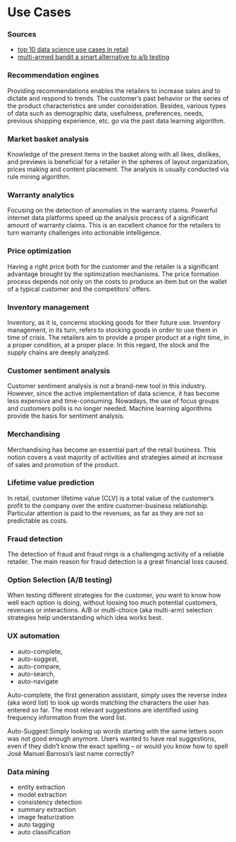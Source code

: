 # Use Cases

### Sources

 - [top 10 data science use cases in retail](https://medium.com/activewizards-machine-learning-company/top-10-data-science-use-cases-in-retail-6483accc6042)
 - [multi-armed bandit a smart alternative to a/b testing](https://endouble.com/blog/multi-armed-bandits-smart-alternative-ab-testing/)

### Recommendation engines
Providing recommendations enables the retailers to increase sales and to dictate and respond to trends.  The customer’s past behavior or the series of the product characteristics are under consideration. Besides, various types of data such as demographic data, usefulness, preferences, needs, previous shopping experience, etc. go via the past data learning algorithm.

### Market basket analysis
Knowledge of the present items in the basket along with all likes, dislikes, and previews is beneficial for a retailer in the spheres of layout organization, prices making and content placement. The analysis is usually conducted via rule mining algorithm.

### Warranty analytics
Focusing on the detection of anomalies in the warranty claims. Powerful internet data platforms speed up the analysis process of a significant amount of warranty claims. This is an excellent chance for the retailers to turn warranty challenges into actionable intelligence.

### Price optimization
Having a right price both for the customer and the retailer is a significant advantage brought by the optimization mechanisms. The price formation process depends not only on the costs to produce an item but on the wallet of a typical customer and the competitors’ offers.

### Inventory management
Inventory, as it is, concerns stocking goods for their future use. Inventory management, in its turn, refers to stocking goods in order to use them in time of crisis. The retailers aim to provide a proper product at a right time, in a proper condition, at a proper place. In this regard, the stock and the supply chains are deeply analyzed.

### Customer sentiment analysis
Customer sentiment analysis is not a brand-new tool in this industry. However, since the active implementation of data science, it has become less expensive and time-consuming. Nowadays, the use of focus groups and customers polls is no longer needed. Machine learning algorithms provide the basis for sentiment analysis.

### Merchandising
Merchandising has become an essential part of the retail business. This notion covers a vast majority of activities and strategies aimed at increase of sales and promotion of the product.

### Lifetime value prediction
In retail, customer lifetime value (CLV) is a total value of the customer’s profit to the company over the entire customer-business relationship. Particular attention is paid to the revenues, as far as they are not so predictable as costs.

### Fraud detection
The detection of fraud and fraud rings is a challenging activity of a reliable retailer. The main reason for fraud detection is a great financial loss caused.

### Option Selection (A/B testing)
When testing different strategies for the customer, you want to know how well each option is doing, without loosing too much potential customers, revenues or interactions. A/B or multi-choice (aka multi-arm) selection strategies help understanding which idea works best.

### UX automation

 - auto-complete,
 - auto-suggest,
 - auto-compare,
 - auto-search,
 - auto-navigate

Auto-complete, the first generation assistant, simply uses the reverse index (aka word list) to look up words matching the characters the user has entered so far. The most relevant suggestions are identified using frequency information from the word list.

Auto-Suggest:Simply looking up words starting with the same letters soon was not good enough anymore. Users wanted to have real suggestions, even if they didn’t know the exact spelling – or would you know how to spell José Manuel Barroso’s last name correctly?

### Data mining

  - entity extraction
  - model extraction
  - consistency detection
  - summary extraction
  - image featurization
  - auto tagging
  - auto classification
